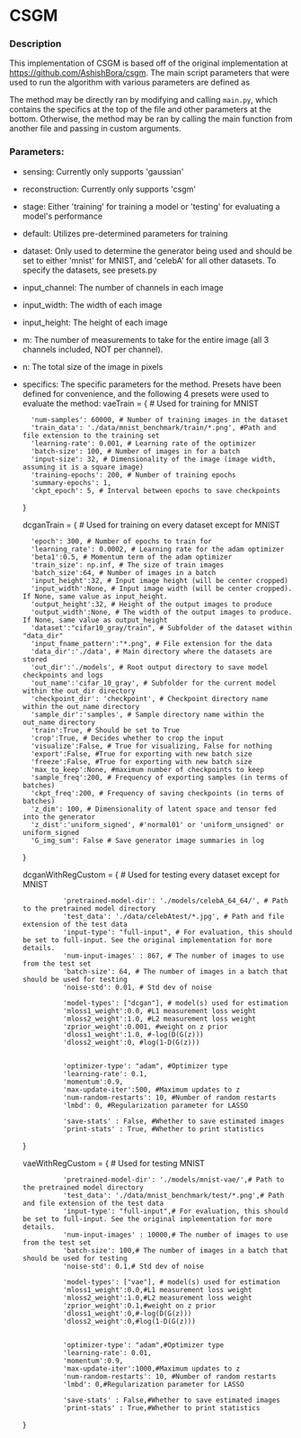 # CSGM
### Description
This implementation of CSGM is based off of the original implementation at https://github.com/AshishBora/csgm. The main script parameters that were used to run the algorithm with various parameters are defined as


The method may be directly ran by modifying and calling `main.py`, which contains the specifics at the top of the file and other parameters at the bottom. Otherwise, the method may be ran by calling the main function from another file and passing in custom arguments.

### Parameters:
* sensing: Currently only supports 'gaussian'
* reconstruction: Currently only supports 'csgm'
* stage: Either 'training' for training a model or 'testing' for evaluating a model's performance
* default: Utilizes pre-determined parameters for training
* dataset: Only used to determine the generator being used and should be set to either 'mnist' for MNIST, and 'celebA' for all other datasets. To specify the datasets, see presets.py 
* input_channel: The number of channels in each image
* input_width: The width of each image
* input_height: The height of each image
* m: The number of measurements to take for the entire image (all 3 channels included, NOT per channel).
* n: The total size of the image in pixels
* specifics: The specific parameters for the method. Presets have been defined for convenience, and the following 4 presets were used to evaluate the method:
    vaeTrain = { # Used for training for MNIST
    
        'num-samples': 60000, # Number of training images in the dataset
        'train_data': './data/mnist_benchmark/train/*.png', #Path and file extension to the training set
        'learning-rate': 0.001, # Learning rate of the optimizer
        'batch-size': 100, # Number of images in for a batch
        'input-size': 32, # Dimensionality of the image (image width, assuming it is a square image)
        'training-epochs': 200, # Number of training epochs 
        'summary-epochs': 1, 
        'ckpt_epoch': 5, # Interval between epochs to save checkpoints
    }
    
    dcganTrain = { # Used for training on every dataset except for MNIST
    
        'epoch': 300, # Number of epochs to train for
        'learning_rate': 0.0002, # Learning rate for the adam optimizer
        'beta1':0.5, # Momentum term of the adam optimizer
        'train_size': np.inf, # The size of train images
        'batch_size':64, # Number of images in a batch
        'input_height':32, # Input image height (will be center cropped)
        'input_width':None, # Input image width (will be center cropped). If None, same value as input_height.
        'output_height':32, # Height of the output images to produce
        'output_width':None, # The width of the output images to produce. If None, same value as output_height 
        'dataset':"cifar10_gray/train", # Subfolder of the dataset within "data_dir"
        'input_fname_pattern':"*.png", # File extension for the data
        'data_dir':'./data', # Main directory where the datasets are stored
        'out_dir':'./models', # Root output directory to save model checkpoints and logs
        'out_name':'cifar_10_gray', # Subfolder for the current model within the out_dir directory
        'checkpoint_dir': 'checkpoint', # Checkpoint directory name within the out_name directory
        'sample_dir':'samples', # Sample directory name within the out_name directory
        'train':True, # Should be set to True
        'crop':True, # Decides whether to crop the input
        'visualize':False, # True for visualizing, False for nothing
        'export':False, #True for exporting with new batch size
        'freeze':False, #True for exporting with new batch size
        'max_to_keep':None, #maximum number of checkpoints to keep
        'sample_freq':200, # Frequency of exporting samples (in terms of batches)
        'ckpt_freq':200, # Frequency of saving checkpoints (in terms of batches)
        'z_dim': 100, # Dimensionality of latent space and tensor fed into the generator
        'z_dist':'uniform_signed', #'normal01' or 'uniform_unsigned' or uniform_signed
        'G_img_sum': False # Save generator image summaries in log
    }
    
    dcganWithRegCustom = { # Used for testing every dataset except for MNIST
  
                'pretrained-model-dir': './models/celebA_64_64/', # Path to the pretrained model directory
                'test_data': './data/celebAtest/*.jpg', # Path and file extension of the test data
                'input-type': "full-input", # For evaluation, this should be set to full-input. See the original implementation for more details.
                'num-input-images' : 867, # The number of images to use from the test set
                'batch-size': 64, # The number of images in a batch that should be used for testing
                'noise-std': 0.01, # Std dev of noise

                'model-types': ["dcgan"], # model(s) used for estimation
                'mloss1_weight':0.0, #L1 measurement loss weight
                'mloss2_weight':1.0, #L2 measurement loss weight
                'zprior_weight':0.001, #weight on z prior
                'dloss1_weight':1.0, #-log(D(G(z)))
                'dloss2_weight':0, #log(1-D(G(z)))


                'optimizer-type': "adam", #Optimizer type
                'learning-rate': 0.1,
                'momentum':0.9, 
                'max-update-iter':500, #Maximum updates to z
                'num-random-restarts': 10, #Number of random restarts
                'lmbd': 0, #Regularization parameter for LASSO

                'save-stats' : False, #Whether to save estimated images
                'print-stats' : True, #Whether to print statistics
    }
    
    vaeWithRegCustom = { # Used for testing MNIST
    
                'pretrained-model-dir': './models/mnist-vae/',# Path to the pretrained model directory
                'test_data': './data/mnist_benchmark/test/*.png',# Path and file extension of the test data
                'input-type': "full-input",# For evaluation, this should be set to full-input. See the original implementation for more details.
                'num-input-images' : 10000,# The number of images to use from the test set
                'batch-size': 100,# The number of images in a batch that should be used for testing
                'noise-std': 0.1,# Std dev of noise

                'model-types': ["vae"], # model(s) used for estimation
                'mloss1_weight':0.0,#L1 measurement loss weight
                'mloss2_weight':1.0,#L2 measurement loss weight
                'zprior_weight':0.1,#weight on z prior
                'dloss1_weight':0,#-log(D(G(z)))
                'dloss2_weight':0,#log(1-D(G(z)))


                'optimizer-type': "adam",#Optimizer type
                'learning-rate': 0.01,
                'momentum':0.9,
                'max-update-iter':1000,#Maximum updates to z
                'num-random-restarts': 10, #Number of random restarts
                'lmbd': 0,#Regularization parameter for LASSO

                'save-stats' : False,#Whether to save estimated images
                'print-stats' : True,#Whether to print statistics
    }

